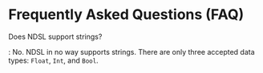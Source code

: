 # Frequently Asked Questions (FAQ)

Does NDSL support strings?

:   No. NDSL in no way supports strings. There are only three accepted data types: `Float`, `Int`, and `Bool`.
